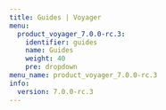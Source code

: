 ```yaml
---
title: Guides | Voyager
menu:
  product_voyager_7.0.0-rc.3:
    identifier: guides
    name: Guides
    weight: 40
    pre: dropdown
menu_name: product_voyager_7.0.0-rc.3
info:
  version: 7.0.0-rc.3
---
```


